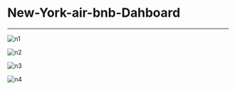 # New-York-air-bnb-Dahboard
---

![n1](https://github.com/user-attachments/assets/3fa7b973-0de5-447a-9e1a-78f35dc08cfd)




![n2](https://github.com/user-attachments/assets/82908a36-7b47-4f12-82fe-6800709af75e)



![n3](https://github.com/user-attachments/assets/57f7e4fe-e5a2-40ad-8a6a-8553c24d1b63)



![n4](https://github.com/user-attachments/assets/7fc081eb-1fb1-49c2-8127-09d0fc5f3e53)

